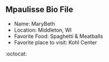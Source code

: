 ## Mpaulisse Bio File

- Name: MaryBeth
- Location: Middleton, WI
- Favorite Food: Spaghetti & Meatballs
- Favorite place to visit: Kohl Center

:octocat:
